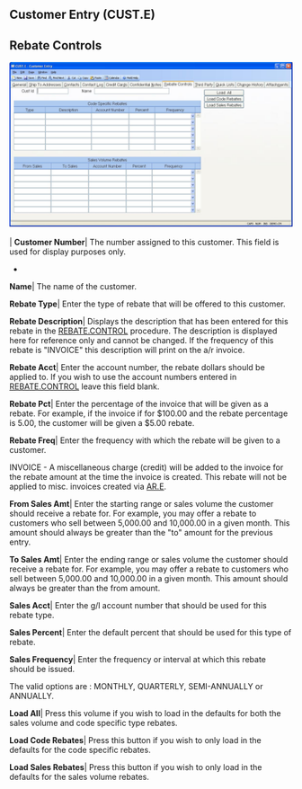 ## Customer Entry (CUST.E)
<PageHeader />

## Rebate Controls

![](./CUST-E-7.jpg)

| **Customer Number**|  The number assigned to this customer. This field is
used for display purposes only.

-  
**Name**|  The name of the customer.

**Rebate Type**|  Enter the type of rebate that will be offered to this
customer.

**Rebate Description**|  Displays the description that has been entered for
this rebate in the [REBATE.CONTROL](../REBATE-CONTROL/README.md) procedure. The
description is displayed here for reference only and cannot be changed. If the
frequency of this rebate is "INVOICE" this description will print on the a/r
invoice.

**Rebate Acct**|  Enter the account number, the rebate dollars should be
applied to. If you wish to use the account numbers entered in
[REBATE.CONTROL](../REBATE-CONTROL/README.md) leave this field blank.

**Rebate Pct**|  Enter the percentage of the invoice that will be given as a
rebate. For example, if the invoice if for $100.00 and the rebate percentage
is 5.00, the customer will be given a $5.00 rebate.

**Rebate Freq**|  Enter the frequency with which the rebate will be given to a
customer.

INVOICE - A miscellaneous charge (credit) will be added to the invoice for the
rebate amount at the time the invoice is created. This rebate will not be
applied to misc. invoices created via [AR.E](../AR-E/README.md).

**From Sales Amt**|  Enter the starting range or sales volume the customer
should receive a rebate for. For example, you may offer a rebate to customers
who sell between 5,000.00 and 10,000.00 in a given month. This amount should
always be greater than the "to" amount for the previous entry.

**To Sales Amt**|  Enter the ending range or sales volume the customer should
receive a rebate for. For example, you may offer a rebate to customers who
sell between 5,000.00 and 10,000.00 in a given month. This amount should
always be greater than the from amount.

**Sales Acct**|  Enter the g/l account number that should be used for this
rebate type.

**Sales Percent**|  Enter the default percent that should be used for this
type of rebate.

**Sales Frequency**|  Enter the frequency or interval at which this rebate
should be issued.

The valid options are : MONTHLY, QUARTERLY, SEMI-ANNUALLY or ANNUALLY.

**Load All**|  Press this volume if you wish to load in the defaults for both
the sales volume and code specific type rebates.

**Load Code Rebates**|  Press this button if you wish to only load in the
defaults for the code specific rebates.

**Load Sales Rebates**|  Press this button if you wish to only load in the
defaults for the sales volume rebates.


<badge text= "Version 8.10.57 " vertical="middle" />

<PageFooter />
